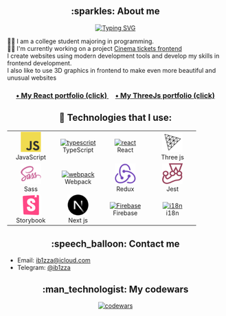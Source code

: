 




<h2 align="center">
  :sparkles: About me
</h2>
<div align="center">
  <a href="https://git.io/typing-svg"><img src="https://readme-typing-svg.herokuapp.com?font=Fira+Code&duration=1000&center=true&vCenter=true&multiline=true&repeat=false&random=false&width=435&height=100&lines=Hello+there!;I'm+Mikhail+Pshenichnyy+;Front-end+developer" alt="Typing SVG" /></a>
</div>

:man_student: I am a college student majoring in programming. </br>
:man_technologist:  I'm currently working on a project  <a href="https://github.com/ib1zza/movies_frontend">
                     Cinema tickets frontend
                  </a>
</br>
I create websites using modern development tools and develop my skills in frontend development. </br>
I also like to use 3D graphics in frontend to make even more beautiful and unusual websites </br>

<h3 align="center">
   <a href="https://ib1zza.github.io/">• My React portfolio (click)           </a> &nbsp;&nbsp;&nbsp; <a href="https://threejs-portfolio-ib1zza.vercel.app/">• My ThreeJs portfolio (click)</a>
</h3>

<h2 align="center">
  🔨 Technologies that I use:
</h2>

<div align="center"> 

<table>
          <tr>
              <td align="center" width="96">
                  <a href="https://learn.javascript.ru/">
                      <img src="https://raw.githubusercontent.com/devicons/devicon/1119b9f84c0290e0f0b38982099a2bd027a48bf1/icons/javascript/javascript-original.svg" width="48" height="48" alt="javascript" />
                  </a>
                  <br>JavaScript
                                  <td align="center" width="96">
                  <a href="https://www.typescriptlang.org/">
                      <img src="https://www.vectorlogo.zone/logos/typescriptlang/typescriptlang-icon.svg" width="48" height="48" alt="typescript" />
                  </a>
                  <br>TypeScript
              </td>
                <td align="center" width="96">
                  <a href="https://reactjs.org/">
                      <img src="https://www.vectorlogo.zone/logos/reactjs/reactjs-icon.svg" width="48" height="48" alt="react" />
                  </a>
                  <br>React
              </td>
                            <td align="center" width="96">
                  <a href="https://threejs.org/">
                      <img src="https://github.com/devicons/devicon/blob/master/icons/threejs/threejs-original.svg" width="48" height="48" alt="Three js" />
                  </a>
                  <br>Three js
              </td>
          </tr>
  <tr>
              <td align="center" width="96">
                  <a href="https://sass-lang.com">
                      <img src="https://raw.githubusercontent.com/devicons/devicon/master/icons/sass/sass-original.svg" width="48" height="48" alt="sass" />
                  </a>
                  <br>Sass
              </td>
              <td align="center" width="96">
                  <a href="https://webpack.js.org/" >
                      <img src="https://www.vectorlogo.zone/logos/js_webpack/js_webpack-icon.svg" width="48" height="48" alt="webpack" />
                  </a>
                  <br>Webpack
              </td>
              </td>
              <td align="center" width="96">
                  <a href="https://redux-toolkit.js.org/">
                      <img src="https://github.com/devicons/devicon/blob/master/icons/redux/redux-original.svg" width="48" height="48" alt="Redux" />
                  </a>
                  <br>Redux
              </td>
             <td align="center" width="96">
                  <a href="https://jestjs.io/ru/">
                      <img src="https://github.com/devicons/devicon/blob/master/icons/jest/jest-plain.svg" width="48" height="48" alt="Jest" />
                  </a>
                  <br>Jest
              </td>
            </tr>
            <tr>
              <td align="center" width="96">
                  <a href="https://storybook.js.org">
                      <img src="https://github.com/devicons/devicon/blob/master/icons/storybook/storybook-original.svg" width="48" height="48" alt="Storybook" />
                  </a>
                  <br>Storybook
              </td>
               <td align="center" width="96">
                  <a href="https://nextjs.org">
                      <img src="https://github.com/devicons/devicon/blob/master/icons/nextjs/nextjs-original.svg" width="48" height="48" alt="Next js" />
                  </a>
                  <br>Next js
              </td>
              <td align="center" width="96">
                  <a href="https://firebase.google.com">
                      <img src="https://www.vectorlogo.zone/logos/firebase/firebase-icon.svg" width="48" height="48" alt="Firebase" />
                  </a>
                  <br>Firebase
              </td>
              <td align="center" width="96">
                  <a href="https://www.i18next.com">
                      <img src="https://www.vectorlogo.zone/logos/i18next/i18next-icon.svg" width="48" height="48" alt="i18n" />
                  </a>
                  <br>i18n
              </td>
            </tr>
</table>
</div>


<h2 align="center">
  :speech_balloon: Contact me
</h2>
  
- Email: <a href="mailto:ib1zza@icloud.com">ib1zza@icloud.com</a>
- Telegram: <a href="https://t.me/ib1zza">@ib1zza</a>
 
<h2 align="center">
  :man_technologist: My codewars
</h2>

<div align="center">
  
   [![codewars](https://www.codewars.com/users/ib1zza/badges/large)](https://www.codewars.com/users/ib1zza)   
   
</div>




<!--
**ib1zza/ib1zza** is a ✨ _special_ ✨ repository because its `README.md` (this file) appears on your GitHub profile.

Here are some ideas to get you started:

- 🔭 I’m currently working on ...
- 🌱 I’m currently learning ...
- 👯 I’m looking to collaborate on ...
- 🤔 I’m looking for help with ...
- 💬 Ask me about ...
- 📫 How to reach me: ...
- 😄 Pronouns: ...
- ⚡ Fun fact: ...
-->
